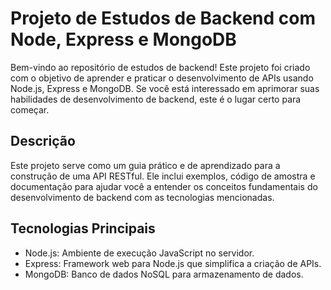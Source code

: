 # Projeto de Estudos de Backend com Node, Express e MongoDB

Bem-vindo ao repositório de estudos de backend! Este projeto foi criado com o objetivo de aprender e praticar o desenvolvimento de APIs usando Node.js, Express e MongoDB. Se você está interessado em aprimorar suas habilidades de desenvolvimento de backend, este é o lugar certo para começar.

## Descrição

Este projeto serve como um guia prático e de aprendizado para a construção de uma API RESTful. Ele inclui exemplos, código de amostra e documentação para ajudar você a entender os conceitos fundamentais do desenvolvimento de backend com as tecnologias mencionadas.

## Tecnologias Principais

- Node.js: Ambiente de execução JavaScript no servidor.
- Express: Framework web para Node.js que simplifica a criação de APIs.
- MongoDB: Banco de dados NoSQL para armazenamento de dados.




